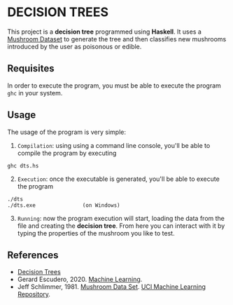 DECISION TREES
==============
This project is a **decision tree** programmed using **Haskell**. It uses a [Mushroom Dataset](https://archive.ics.uci.edu/ml/datasets/Mushroom) to generate the tree and then classifies new mushrooms introduced by the user as poisonous or edible.

Requisites
-----------
In order to execute the program, you must be able to execute the program `ghc` in your system.

Usage
-----
The usage of the program is very simple:
1. `Compilation`: using using a command line console, you'll be able to compile the program by executing 
```
ghc dts.hs
```
2. `Execution`: once the executable is generated, you'll be able to execute the program
```
./dts
./dts.exe               (on Windows)
```
3. `Running`: now the program execution will start, loading the data from the file and creating the **decision tree**. From here you can interact with it by typing the properties of the mushroom you like to test.

References
-------
* [Decision Trees](https://gebakx.github.io/hs-dts/)
* Gerard Escudero, 2020. [Machine Learning](https://gebakx.github.io/ml/#1).
* Jeff Schlimmer, 1981. [Mushroom Data Set](https://archive.ics.uci.edu/ml/datasets/Mushroom). [UCI Machine Learning Repository](https://archive.ics.uci.edu/ml/index.php).
